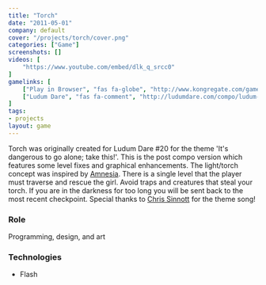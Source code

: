 ```yaml
---
title: "Torch"
date: "2011-05-01"
company: default
cover: "/projects/torch/cover.png"
categories: ["Game"]
screenshots: []
videos: [
    "https://www.youtube.com/embed/dlk_q_srcc0"
]
gamelinks: [
    ["Play in Browser", "fas fa-globe", "http://www.kongregate.com/games/alexlarioza/torch"],
    ["Ludum Dare", "fas fa-comment", "http://ludumdare.com/compo/ludum-dare-20/?action=preview&uid=3079"],
]
tags:
- projects
layout: game
---
```


Torch was originally created for Ludum Dare #20 for the theme 'It's dangerous to go alone; take this!'. This is the post compo version which features some level fixes and graphical enhancements. The light/torch concept was inspired by [Amnesia](http://www.amnesiagame.com/). There is a single level that the player must traverse and rescue the girl. Avoid traps and creatures that steal your torch. If you are in the darkness for too long you will be sent back to the most recent checkpoint. Special thanks to [Chris Sinnott](http://www.sinnottsoundworks.com/) for the theme song!

### Role
Programming, design, and art

### Technologies
* Flash